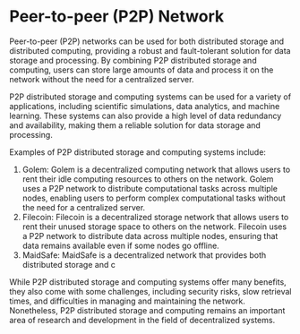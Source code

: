# Peer-to-peer (P2P) Network

Peer-to-peer (P2P) networks can be used for both distributed storage and distributed computing, providing a robust and fault-tolerant solution for data storage and processing. By combining P2P distributed storage and computing, users can store large amounts of data and process it on the network without the need for a centralized server.

P2P distributed storage and computing systems can be used for a variety of applications, including scientific simulations, data analytics, and machine learning. These systems can also provide a high level of data redundancy and availability, making them a reliable solution for data storage and processing.

Examples of P2P distributed storage and computing systems include:

1. Golem: Golem is a decentralized computing network that allows users to rent their idle computing resources to others on the network. Golem uses a P2P network to distribute computational tasks across multiple nodes, enabling users to perform complex computational tasks without the need for a centralized server.
2. Filecoin: Filecoin is a decentralized storage network that allows users to rent their unused storage space to others on the network. Filecoin uses a P2P network to distribute data across multiple nodes, ensuring that data remains available even if some nodes go offline.
3. MaidSafe: MaidSafe is a decentralized network that provides both distributed storage and c

While P2P distributed storage and computing systems offer many benefits, they also come with some challenges, including security risks, slow retrieval times, and difficulties in managing and maintaining the network. Nonetheless, P2P distributed storage and computing remains an important area of research and development in the field of decentralized systems.
